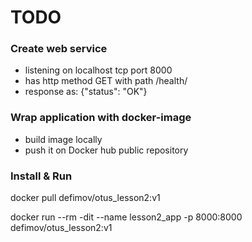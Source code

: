 # TODO

### Create web service
* listening on localhost tcp port 8000
* has http method GET with path /health/
* response as: {"status": "OK"}

### Wrap application with docker-image 
* build image locally
* push it on Docker hub public repository

### Install & Run
docker pull defimov/otus_lesson2:v1

docker run --rm -dit --name lesson2_app -p 8000:8000 defimov/otus_lesson2:v1
